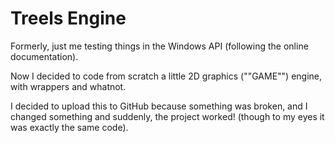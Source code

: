 # Treels Engine
Formerly, just me testing things in the Windows API (following the online documentation).

Now I decided to code from scratch a little 2D graphics (""GAME"") engine, with wrappers and whatnot.

I decided to upload this to GitHub because something was broken, and I changed something and suddenly, the project worked! (though to my eyes it was exactly the same code).
